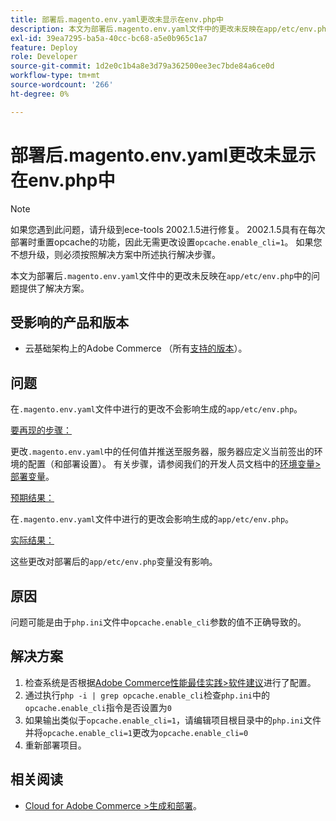 ```yaml
---
title: 部署后.magento.env.yaml更改未显示在env.php中
description: 本文为部署后.magento.env.yaml文件中的更改未反映在app/etc/env.php中的问题提供了解决方案。
exl-id: 39ea7295-ba5a-40cc-bc68-a5e0b965c1a7
feature: Deploy
role: Developer
source-git-commit: 1d2e0c1b4a8e3d79a362500ee3ec7bde84a6ce0d
workflow-type: tm+mt
source-wordcount: '266'
ht-degree: 0%

---
```


# 部署后.magento.env.yaml更改未显示在env.php中

>[!NOTE]
>
>如果您遇到此问题，请升级到ece-tools 2002.1.5进行修复。 2002.1.5具有在每次部署时重置opcache的功能，因此无需更改设置`opcache.enable_cli=1`。 如果您不想升级，则必须按照解决方案中所述执行解决步骤。

本文为部署后`.magento.env.yaml`文件中的更改未反映在`app/etc/env.php`中的问题提供了解决方案。

## 受影响的产品和版本

* 云基础架构上的Adobe Commerce （所有[支持的版本](https://magento.com/sites/default/files/magento-software-lifecycle-policy.pdf)）。

## 问题

在`.magento.env.yaml`文件中进行的更改不会影响生成的`app/etc/env.php`。

<u>要再现的步骤：</u>

更改`.magento.env.yaml`中的任何值并推送至服务器，服务器应定义当前签出的环境的配置（和部署设置）。 有关步骤，请参阅我们的开发人员文档中的[环境变量>部署变量](https://devdocs.magento.com/cloud/env/variables-deploy.html)。

<u>预期结果：</u>

在`.magento.env.yaml`文件中进行的更改会影响生成的`app/etc/env.php`。

<u>实际结果：</u>

这些更改对部署后的`app/etc/env.php`变量没有影响。

## 原因

问题可能是由于`php.ini`文件中`opcache.enable_cli`参数的值不正确导致的。

## 解决方案

1. 检查系统是否根据[Adobe Commerce性能最佳实践>软件建议](https://devdocs.magento.com/guides/v2.4/performance-best-practices/software.html)进行了配置。
1. 通过执行`php -i | grep opcache.enable_cli`检查`php.ini`中的`opcache.enable_cli`指令是否设置为`0`
1. 如果输出类似于`opcache.enable_cli=1`，请编辑项目根目录中的`php.ini`文件并将`opcache.enable_cli=1`更改为`opcache.enable_cli=0`
1. 重新部署项目。

## 相关阅读

* [Cloud for Adobe Commerce >生成和部署](https://devdocs.magento.com/cloud/project/magento-env-yaml.html)。
